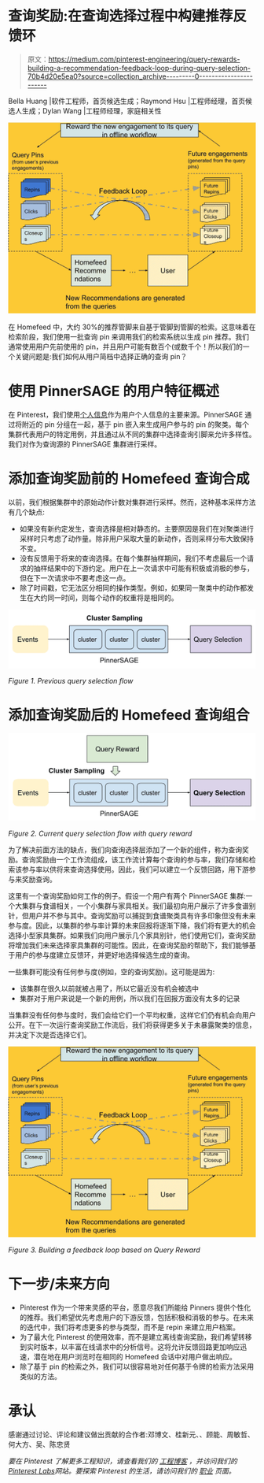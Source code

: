 # 查询奖励:在查询选择过程中构建推荐反馈环

> 原文：<https://medium.com/pinterest-engineering/query-rewards-building-a-recommendation-feedback-loop-during-query-selection-70b4d20e5ea0?source=collection_archive---------0----------------------->

Bella Huang |软件工程师，首页候选生成；Raymond Hsu |工程师经理，首页候选人生成；Dylan Wang |工程师经理，家庭相关性

![](img/64dfa7dd08ec9c56bfa6feedaf2e3458.png)

在 Homefeed 中，大约 30%的推荐管脚来自基于管脚到管脚的检索。这意味着在检索阶段，我们使用一批查询 pin 来调用我们的检索系统以生成 pin 推荐。我们通常使用用户先前使用的 pin，并且用户可能有数百个(或数千个！所以我们的一个关键问题是:我们如何从用户简档中选择正确的查询 pin？

# 使用 PinnerSAGE 的用户特征概述

在 Pinterest，我们使用[个人信息](/pinterest-engineering/pinnersage-multi-modal-user-embedding-framework-for-recommendations-at-pinterest-bfd116b49475)作为用户个人信息的主要来源。PinnerSAGE 通过将附近的 pin 分组在一起，基于 pin 嵌入来生成用户参与的 pin 的聚类。每个集群代表用户的特定用例，并且通过从不同的集群中选择查询引脚来允许多样性。我们对作为查询源的 PinnerSAGE 集群进行采样。

# 添加查询奖励前的 Homefeed 查询合成

以前，我们根据集群中的原始动作计数对集群进行采样。然而，这种基本采样方法有几个缺点:

*   如果没有新约定发生，查询选择是相对静态的。主要原因是我们在对聚类进行采样时只考虑了动作量。除非用户采取大量的新动作，否则采样分布大致保持不变。
*   没有反馈用于将来的查询选择。在每个集群抽样期间，我们不考虑最后一个请求的抽样结果中的下游约定。用户在上一次请求中可能有积极或消极的参与，但在下一次请求中不要考虑这一点。
*   除了时间戳，它无法区分相同的操作类型。例如，如果同一聚类中的动作都发生在大约同一时间，则每个动作的权重将是相同的。

![](img/5b00b9f047079d7b31b26c16f198be7a.png)

*Figure 1\. Previous query selection flow*

# 添加查询奖励后的 Homefeed 查询组合

![](img/9eccc0cdd0b8d2f414555ed0362ff448.png)

*Figure 2\. Current query selection flow with query reward*

为了解决前面方法的缺点，我们向查询选择层添加了一个新的组件，称为查询奖励。查询奖励由一个工作流组成，该工作流计算每个查询的参与率，我们存储和检索该参与率以供将来查询选择使用。因此，我们可以建立一个反馈回路，用下游参与来奖励查询。

这里有一个查询奖励如何工作的例子。假设一个用户有两个 PinnerSAGE 集群:一个大集群与食谱相关，一个小集群与家具相关。我们最初向用户展示了许多食谱别针，但用户并不参与其中。查询奖励可以捕捉到食谱聚类具有许多印象但没有未来参与度。因此，以集群的参与率计算的未来回报将逐渐下降，我们将有更大的机会选择小型家具集群。如果我们向用户展示几个家具别针，他们使用它们，查询奖励将增加我们未来选择家具集群的可能性。因此，在查询奖励的帮助下，我们能够基于用户的参与度建立反馈环，并更好地选择候选生成的查询。

一些集群可能没有任何参与度(例如，空的查询奖励)。这可能是因为:

*   该集群在很久以前就被占用了，所以它最近没有机会被选中
*   集群对于用户来说是一个新的用例，所以我们在回报方面没有太多的记录

当集群没有任何参与度时，我们会给它们一个平均权重，这样它们仍有机会向用户公开。在下一次运行查询奖励工作流后，我们将获得更多关于未暴露聚类的信息，并决定下次是否选择它们。

![](img/64dfa7dd08ec9c56bfa6feedaf2e3458.png)

*Figure 3\. Building a feedback loop based on Query Reward*

# 下一步/未来方向

*   Pinterest 作为一个带来灵感的平台，愿意尽我们所能给 Pinners 提供个性化的推荐。我们希望优先考虑用户的下游反馈，包括积极和消极的参与。在未来的迭代中，我们将考虑更多的参与类型，而不是 repin 来建立用户档案。
*   为了最大化 Pinterest 的使用效率，而不是建立离线查询奖励，我们希望转移到实时版本，以丰富在线请求中的分析信号。这将允许反馈回路更加响应迅速，潜在地在用户浏览时在相同的 Homefeed 会话中对用户做出响应。
*   除了基于 pin 的检索之外，我们可以很容易地对任何基于令牌的检索方法采用类似的方法。

# 承认

感谢通过讨论、评论和建议做出贡献的合作者:邓博文、桂新元、、顾能、周敏哲、何大方、吴、陈忠贤

*要在 Pinterest 了解更多工程知识，请查看我们的* [*工程博客*](https://medium.com/pinterest-engineering) *，并访问我们的*[*Pinterest Labs*](https://www.pinterestlabs.com?utm_source=medium&utm_medium=blog-article-link&utm_campaign=huang-hsu-wang-oct-25-2022)*网站。要探索 Pinterest 的生活，请访问我们的* [*职业*](https://www.pinterestcareers.com?utm_source=medium&utm_medium=blog-article-link&utm_campaign=huang-hsu-wang-oct-25-2022) *页面。*